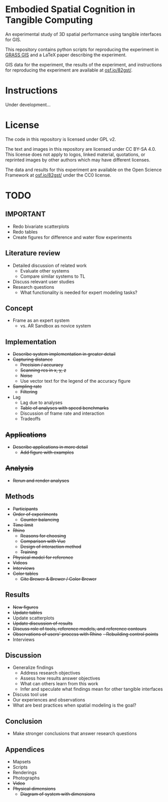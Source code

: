 # Embodied Spatial Cognition in Tangible Computing
An experimental study of 3D spatial performance using tangible interfaces for GIS.

This repository contains python scripts for reproducing the experiment in [GRASS GIS](https://grass.osgeo.org/)
and a LaTeX paper describing the experiment.

GIS data for the experiment, the results of the experiment, and instructions for reproducing the experiment are available at [osf.io/82gst/](https://osf.io/82gst/).

# Instructions
Under development...

# License
The code in this repository is licensed under GPL v2.

The text and images in this repository are licensed under CC BY-SA 4.0. This license does not apply to logos, linked material, quotations, or reprinted images by other authors which may have different licenses.

The data and results for this experiment are available on the Open Science Framework at [osf.io/82gst/](https://osf.io/82gst/) under the CC0 license.

# TODO

## IMPORTANT
* Redo bivariate scatterplots
* Redo tables
* Create figures for difference and water flow experiments

## Literature review
* Detailed discussion of related work
   - Evaluate other systems
   - Compare similar systems to TL
* Discuss relevant user studies
* Research questions
   - What functionality is needed for expert modeling tasks?

## Concept
* Frame as an expert system
   - vs. AR Sandbox as novice system

## Implementation
* ~~Describe system implementation in greater detail~~
* ~~Capturing distance~~
   - ~~Precision / accuracy~~
   - ~~Scanning res in x, y, z~~
   - ~~Noise~~
   - Use vector text for the legend of the accuracy figure
* ~~Sampling rate~~
   - ~~Filtering~~
* Lag
   - Lag due to analyses
   - ~~Table of analyses with speed benchmarks~~
   - Discussion of frame rate and interaction
   - Tradeoffs

## ~~Applications~~
* ~~Describe applications in more detail~~
   - ~~Add figure with examples~~

## ~~Analysis~~
* ~~Rerun and render analyses~~

## Methods
* ~~Participants~~
* ~~Order of experiments~~
   - ~~Counter balancing~~
* ~~Time limit~~
* ~~Rhino~~
   - ~~Reasons for choosing~~
   - ~~Comparison with Vue~~
   - ~~Design of interaction method~~
   - ~~Training~~
* ~~Physical model for reference~~
* ~~Videos~~
* ~~Interviews~~
* ~~Color tables~~
   - ~~Cite Brewer & Brewer / Color Brewer~~

## Results
* ~~New figures~~
* ~~Update tables~~
* Update scatterplots
* ~~Update discussion of results~~
* ~~Discuss role of tools, reference models, and reference contours~~
* ~~Observations of users' process with Rhino~~
   ~~- Rebuilding control points~~
* Interviews

## Discussion
* Generalize findings
   - Address research objectives
   - Assess how results answer objectives
   - What can others learn from this work
   - Infer and speculate what findings mean for other tangible interfaces
* Discuss tool use
* Our experiences and observations
* What are best practices when spatial modeling is the goal?

## Conclusion
* Make stronger conclusions that answer research questions

## Appendices
* Mapsets
* Scripts
* Renderings
* Photographs
* ~~Video~~
* ~~Physical dimensions~~
   - ~~Diagram of system with dimensions~~
